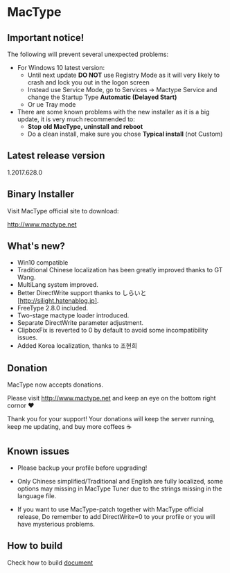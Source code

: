 MacType
========================

Important notice!
------------------

The following will prevent several unexpected problems:

- For Windows 10 latest version:
  - Until next update **DO NOT** use Registry Mode as it will very likely to crash and lock you out in the logon screen
  - Instead use Service Mode, go to Services -> Mactype Service and change the Startup Type **Automatic (Delayed Start)**
  - Or ue Tray mode
- There are some known problems with the new installer as it is a big update, it is very much recommended to:
  - **Stop old MacType, uninstall and reboot**
  - Do a clean install, make sure you chose **Typical install** (not Custom)

Latest release version
------------------

1.2017.628.0

Binary Installer
------------------

Visit MacType official site to download: 

http://www.mactype.net

What's new?
------------------

- Win10 compatible
- Traditional Chinese localization has been greatly improved thanks to GT Wang.
- MultiLang system improved.
- Better DirectWrite support thanks to しらいと[http://silight.hatenablog.jp].
- FreeType 2.8.0 included.
- Two-stage mactype loader introduced.
- Separate DirectWrite parameter adjustment.
- ClipboxFix is reverted to 0 by default to avoid some incompatibility issues.
- Added Korea localization, thanks to 조현희

Donation
------------------

MacType now accepts donations. 

Please visit http://www.mactype.net and keep an eye on the bottom right cornor :heart:

Thank you for your support! Your donations will keep the server running, keep me updating, and buy more coffees :coffee:

Known issues
---------------

- Please backup your profile before upgrading!

- Only Chinese simplified/Traditional and English are fully localized, some options may missing in MacType Tuner due to the strings missing in the language file.

- If you want to use MacType-patch together with MacType official release, Do remember to add DirectWrite=0 to your profile or you will have mysterious problems.


How to build
-------------

Check how to build [document](https://github.com/snowie2000/mactype/blob/master/doc/HOWTOBUILD.md)


